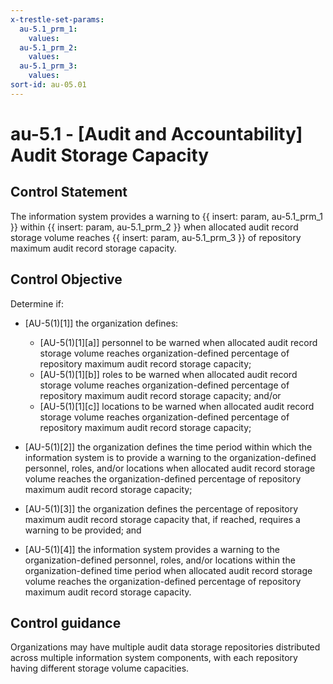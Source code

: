 ```yaml
---
x-trestle-set-params:
  au-5.1_prm_1:
    values:
  au-5.1_prm_2:
    values:
  au-5.1_prm_3:
    values:
sort-id: au-05.01
---
```


# au-5.1 - \[Audit and Accountability\] Audit Storage Capacity

## Control Statement

The information system provides a warning to {{ insert: param, au-5.1_prm_1 }} within {{ insert: param, au-5.1_prm_2 }} when allocated audit record storage volume reaches {{ insert: param, au-5.1_prm_3 }} of repository maximum audit record storage capacity.

## Control Objective

Determine if:

- \[AU-5(1)[1]\] the organization defines:

  - \[AU-5(1)[1][a]\] personnel to be warned when allocated audit record storage volume reaches organization-defined percentage of repository maximum audit record storage capacity;
  - \[AU-5(1)[1][b]\] roles to be warned when allocated audit record storage volume reaches organization-defined percentage of repository maximum audit record storage capacity; and/or
  - \[AU-5(1)[1][c]\] locations to be warned when allocated audit record storage volume reaches organization-defined percentage of repository maximum audit record storage capacity;

- \[AU-5(1)[2]\] the organization defines the time period within which the information system is to provide a warning to the organization-defined personnel, roles, and/or locations when allocated audit record storage volume reaches the organization-defined percentage of repository maximum audit record storage capacity;

- \[AU-5(1)[3]\] the organization defines the percentage of repository maximum audit record storage capacity that, if reached, requires a warning to be provided; and

- \[AU-5(1)[4]\] the information system provides a warning to the organization-defined personnel, roles, and/or locations within the organization-defined time period when allocated audit record storage volume reaches the organization-defined percentage of repository maximum audit record storage capacity.

## Control guidance

Organizations may have multiple audit data storage repositories distributed across multiple information system components, with each repository having different storage volume capacities.
